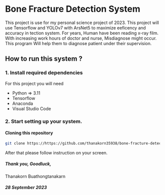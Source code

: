 

# Bone Fracture Detection System
This project is use for my personal science project of 2023. This project will use Tensorflow and YOLOv7 with ArsNet5 to maximize eeficency and accuracy in tection system. For years, Human have been reading x-ray film. With increasing work hours of doctor and nurse, Misdiagnose might occur. This program Will help them to diagnose patient under their supervision.

## How to run this system ?
### 1. Install required dependencies
For this project you will need
 - Python => 3.11
 - Tensorflow
 - Anaconda
 - Visual Studio Code
### 2. Start setting up your system.
#### Cloning this repository
```bash
git clone https://https://github.com/thanakorn35938/bone-fracture-detection.git
```
After that please follow instruction on your screen.

##### Thank you, Goodluck,
Thanakorn Buathongtanakarn
##### 28 September 2023
